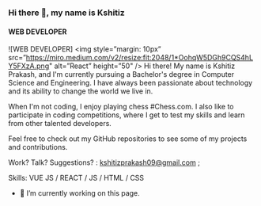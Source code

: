 ### Hi there 👋, my name is Kshitiz
#### WEB DEVELOPER
![WEB DEVELOPER]
<img style=”margin: 10px” src=”https://miro.medium.com/v2/resize:fit:2048/1*OohqW5DGh9CQS4hLY5FXzA.png" alt=”React” height=”50" />
Hi there! My name is Kshitiz Prakash, and I'm currently pursuing a Bachelor's degree in Computer Science and Engineering. I have always been passionate about technology and its ability to change the world we live in.

When I'm not coding, I enjoy playing chess #Chess.com. I also like to participate in coding competitions, where I get to test my skills and learn from other talented developers.

Feel free to check out my GitHub repositories to see some of my projects and contributions.

Work? Talk? Suggestions? : 
kshitizprakash09@gmail.com ;


Skills: VUE JS / REACT / JS / HTML / CSS

- 🔭 I’m currently working on this page. 




